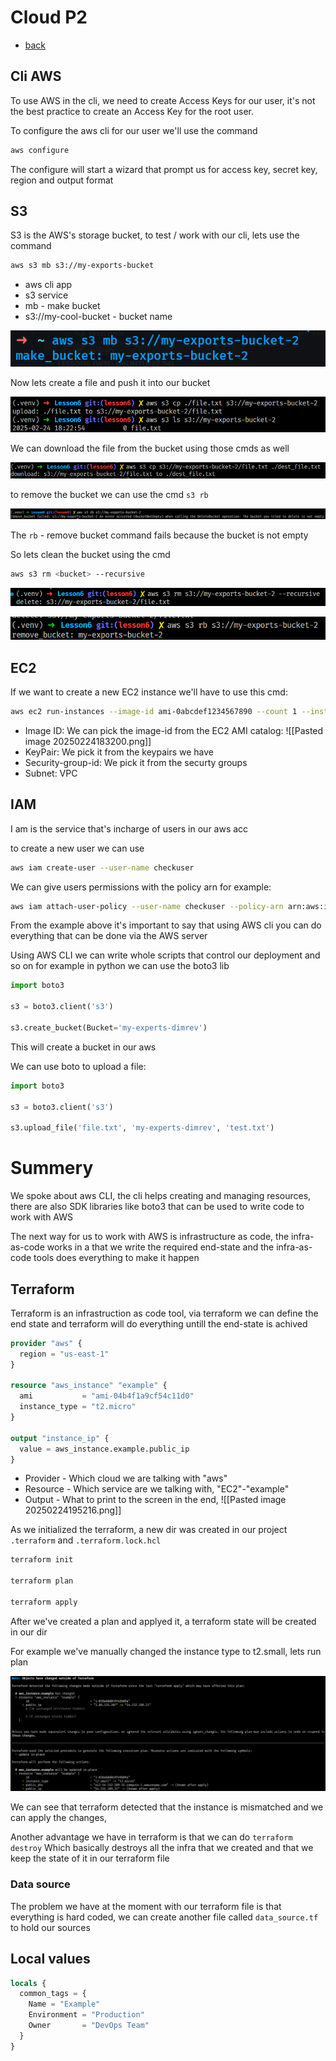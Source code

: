 # Cloud P2

- [back](../README.md)

## Cli AWS

To use AWS in the cli, we need to create Access Keys for our user, it's not the best practice to create an Access Key for the root user.

To configure the aws cli for our user we'll use the command

```bash
aws configure
```

The configure will start a wizard that prompt us for access key, secret key, region and output format

## S3

S3 is the AWS's storage bucket, to test / work with our cli, lets use the command

```bash
aws s3 mb s3://my-exports-bucket
```

- aws cli app
- s3 service
- mb - make bucket
- s3://my-cool-bucket - bucket name

![S3 Bucket](./assets/Pasted%20image%2020250224182057.png)

Now lets create a file and push it into our bucket

![S3 Bucket Upload](./assets/Pasted%20image%2020250224182316.png)

We can download the file from the bucket using those cmds as well

![S3 Bucket Download](./assets/Pasted%20image%2020250224182501.png)

to remove the bucket we can use the cmd `s3 rb`

![S3 Bucket Remove](./assets/Pasted%20image%2020250224182552.png)

The `rb` - remove bucket command fails because the bucket is not empty

So lets clean the bucket using the cmd

```bash
aws s3 rm <bucket> --recursive
```

![S3 Bucket RM --recursive](./assets/Pasted%20image%2020250224182801.png)

![S3 Bucket Remove Bucket](./assets/Pasted%20image%2020250224182815.png)

## EC2

If we want to create a new EC2 instance we'll have to use this cmd:

```bash
aws ec2 run-instances --image-id ami-0abcdef1234567890 --count 1 --instance-type t2.micro --key-name MyKeyPair --security-group-ids sg-0123456789abcdef0 --subnet-id subnet-6e7f829e
```

- Image ID:
  We can pick the image-id from the EC2 AMI catalog:
  ![[Pasted image 20250224183200.png]]
- KeyPair:
  We pick it from the keypairs we have
- Security-group-id:
  We pick it from the securty groups
- Subnet:
  VPC

## IAM

I am is the service that's incharge of users in our aws acc

to create a new user we can use

```bash
aws iam create-user --user-name checkuser
```

We can give users permissions with the policy arn for example:

```bash
aws iam attach-user-policy --user-name checkuser --policy-arn arn:aws:iam::aws:policy/AmazonS3FullAccess
```

From the example above it's important to say that using AWS cli you can do everything that can be done via the AWS server

Using AWS CLI we can write whole scripts that control our deployment and so on for example in python we can use the boto3 lib

```python
import boto3

s3 = boto3.client('s3')

s3.create_bucket(Bucket='my-experts-dimrev')
```

This will create a bucket in our aws

We can use boto to upload a file:

```python
import boto3

s3 = boto3.client('s3')

s3.upload_file('file.txt', 'my-experts-dimrev', 'test.txt')
```

# Summery

We spoke about aws CLI, the cli helps creating and managing resources, there are also SDK libraries like boto3 that can be used to write code to work with AWS

The next way for us to work with AWS is infrastructure as code, the infra-as-code works in a that we write the required end-state and the infra-as-code tools does everything to make it happen

## Terraform

Terraform is an infrastruction as code tool, via terraform we can define the end state and terraform will do everything untill the end-state is achived

```tf
provider "aws" {
  region = "us-east-1"
}

resource "aws_instance" "example" {
  ami           = "ami-04b4f1a9cf54c11d0"
  instance_type = "t2.micro"
}

output "instance_ip" {
  value = aws_instance.example.public_ip
}
```

- Provider - Which cloud we are talking with "aws"
- Resource - Which service are we talking with, "EC2"-"example"
- Output - What to print to the screen in the end,
  ![[Pasted image 20250224195216.png]]

As we initialized the terraform, a new dir was created in our project `.terraform` and `.terraform.lock.hcl`

```bash
terraform init

terraform plan

terraform apply
```

After we've created a plan and applyed it, a terraform state will be created in our dir

For example we've manually changed the instance type to t2.small, lets run plan

![Terraform Plan](./assets/Pasted%20image%2020250224200233.png)

We can see that terraform detected that the instance is mismatched and we can apply the changes,

Another advantage we have in terraform is that we can do `terraform destroy`
Which basically destroys all the infra that we created and that we keep the state of it in our terraform file

### Data source

The problem we have at the moment with our terraform file is that everything is hard coded, we can create another file called `data_source.tf` to hold our sources

## Local values

```tf
locals {
  common_tags = {
    Name = "Example"
    Environment = "Production"
    Owner       = "DevOps Team"
  }
}
```
